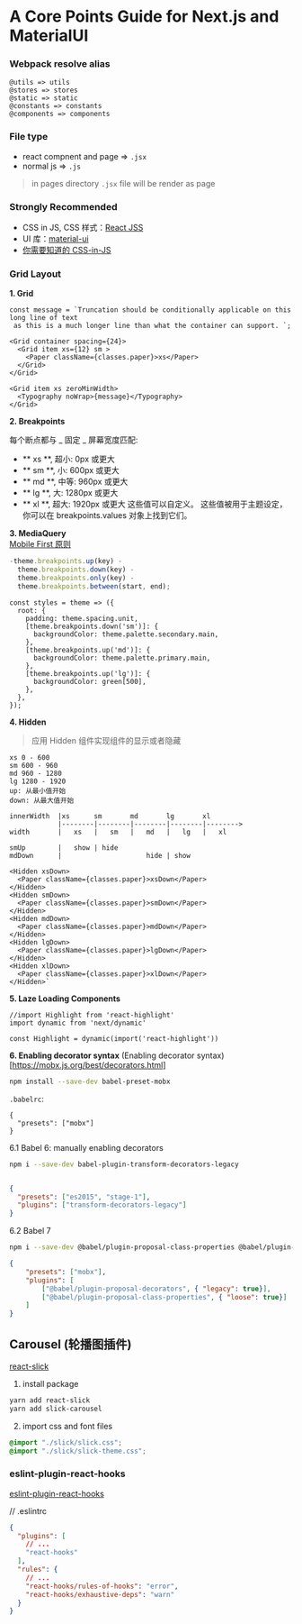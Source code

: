 # A Core Points Guide for Next.js and MaterialUI

### Webpack resolve alias

```
@utils => utils
@stores => stores
@static => static
@constants => constants
@components => components
```

### File type

- react compnent and page => `.jsx`
- normal js => `.js`

> in pages directory `.jsx` file will be render as page

### Strongly Recommended

- CSS in JS, CSS 样式：[React JSS](https://github.com/cssinjs/react-jss)
- UI 库：[material-ui](https://github.com/mui-org/material-ui)
- [你需要知道的 CSS-in-JS](https://www.infoq.cn/article/2017/11/css-in-js-need-know)

### Grid Layout

**1. Grid**

```JSX
const message = `Truncation should be conditionally applicable on this long line of text
 as this is a much longer line than what the container can support. `;

<Grid container spacing={24}>
  <Grid item xs={12} sm >
    <Paper className={classes.paper}>xs</Paper>
  </Grid>
</Grid>

<Grid item xs zeroMinWidth>
  <Typography noWrap>{message}</Typography>
</Grid>
```

**2. Breakpoints**

每个断点都与 _ 固定 _ 屏幕宽度匹配:

- ** xs **, 超小: 0px 或更大
- ** sm **, 小: 600px 或更大
- ** md **, 中等: 960px 或更大
- ** lg **, 大: 1280px 或更大
- ** xl **, 超大: 1920px 或更大
  这些值可以自定义。 这些值被用于主题设定，你可以在 breakpoints.values 对象上找到它们。

**3. MediaQuery**  
[Mobile First 原则](https://baijiahao.baidu.com/s?id=1617748122977936710&wfr=spider&for=pc)

```javascript
-theme.breakpoints.up(key) -
  theme.breakpoints.down(key) -
  theme.breakpoints.only(key) -
  theme.breakpoints.between(start, end);
```

```JSX
const styles = theme => ({
  root: {
    padding: theme.spacing.unit,
    [theme.breakpoints.down('sm')]: {
      backgroundColor: theme.palette.secondary.main,
    },
    [theme.breakpoints.up('md')]: {
      backgroundColor: theme.palette.primary.main,
    },
    [theme.breakpoints.up('lg')]: {
      backgroundColor: green[500],
    },
  },
});
```

**4. Hidden**

> 应用 Hidden 组件实现组件的显示或者隐藏

```
xs 0 - 600
sm 600 - 960
md 960 - 1280
lg 1280 - 1920
up: 从最小值开始
down: 从最大值开始

innerWidth  |xs      sm       md       lg       xl
            |--------|--------|--------|--------|-------->
width       |   xs   |   sm   |   md   |   lg   |   xl

smUp        |   show | hide
mdDown      |                     hide | show
```

```JSX
<Hidden xsDown>
  <Paper className={classes.paper}>xsDown</Paper>
</Hidden>
<Hidden smDown>
  <Paper className={classes.paper}>smDown</Paper>
</Hidden>
<Hidden mdDown>
  <Paper className={classes.paper}>mdDown</Paper>
</Hidden>
<Hidden lgDown>
  <Paper className={classes.paper}>lgDown</Paper>
</Hidden>
<Hidden xlDown>
  <Paper className={classes.paper}>xlDown</Paper>
</Hidden>`
```

**5. Laze Loading Components**

```JSX
//import Highlight from 'react-highlight'
import dynamic from 'next/dynamic'

const Highlight = dynamic(import('react-highlight'))

```

**6. Enabling decorator syntax**
(Enabling decorator syntax)[https://mobx.js.org/best/decorators.html]

```sh
npm install --save-dev babel-preset-mobx

```

`.babelrc`:

```
{
  "presets": ["mobx"]
}
```

6.1 Babel 6: manually enabling decorators

```sh
npm i --save-dev babel-plugin-transform-decorators-legacy
```

```JSON

{
  "presets": ["es2015", "stage-1"],
  "plugins": ["transform-decorators-legacy"]
}
```

6.2 Babel 7

```sh
npm i --save-dev @babel/plugin-proposal-class-properties @babel/plugin-proposal-decorators
```

```JSON
{
    "presets": ["mobx"],
    "plugins": [
        ["@babel/plugin-proposal-decorators", { "legacy": true}],
        ["@babel/plugin-proposal-class-properties", { "loose": true}]
    ]
}
```

## Carousel (轮播图插件)

[react-slick](https://www.npmjs.com/package/react-slick)

1. install package

```sh
yarn add react-slick
yarn add slick-carousel
```

2. import css and font files

```css
@import "./slick/slick.css";
@import "./slick/slick-theme.css";
```

### eslint-plugin-react-hooks

[eslint-plugin-react-hooks](https://www.npmjs.com/package/eslint-plugin-react-hooks)

// .eslintrc

```json
{
  "plugins": [
    // ...
    "react-hooks"
  ],
  "rules": {
    // ...
    "react-hooks/rules-of-hooks": "error",
    "react-hooks/exhaustive-deps": "warn"
  }
}
```
